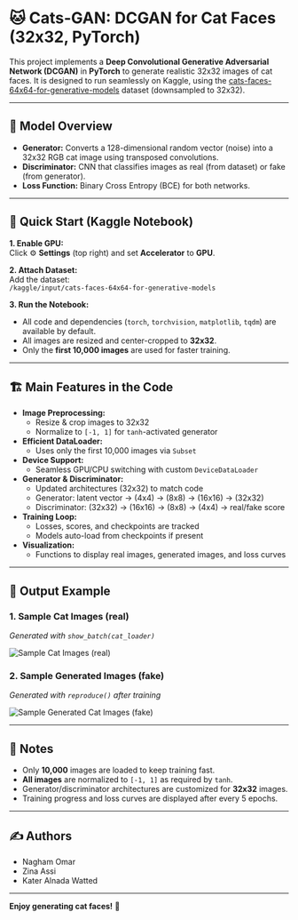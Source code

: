 # 🐱 Cats-GAN: DCGAN for Cat Faces (32x32, PyTorch)

This project implements a **Deep Convolutional Generative Adversarial Network (DCGAN)** in **PyTorch** to generate realistic 32x32 images of cat faces. It is designed to run seamlessly on Kaggle, using the [cats-faces-64x64-for-generative-models]([https://www.kaggle.com/datasets](https://www.kaggle.com/datasets/spandan2/cats-faces-64x64-for-generative-models)) dataset (downsampled to 32x32).

---

## 🧠 Model Overview

- **Generator:** Converts a 128-dimensional random vector (noise) into a 32x32 RGB cat image using transposed convolutions.
- **Discriminator:** CNN that classifies images as real (from dataset) or fake (from generator).
- **Loss Function:** Binary Cross Entropy (BCE) for both networks.

---

## 🚀 Quick Start (Kaggle Notebook)

**1. Enable GPU:**  
Click ⚙️ **Settings** (top right) and set **Accelerator** to **GPU**.

**2. Attach Dataset:**  
Add the dataset:  
`/kaggle/input/cats-faces-64x64-for-generative-models`

**3. Run the Notebook:**  
- All code and dependencies (`torch`, `torchvision`, `matplotlib`, `tqdm`) are available by default.
- All images are resized and center-cropped to **32x32**.
- Only the **first 10,000 images** are used for faster training.

---

## 🏗️ Main Features in the Code

- **Image Preprocessing:**  
  - Resize & crop images to 32x32  
  - Normalize to `[-1, 1]` for `tanh`-activated generator
- **Efficient DataLoader:**  
  - Uses only the first 10,000 images via `Subset`
- **Device Support:**  
  - Seamless GPU/CPU switching with custom `DeviceDataLoader`
- **Generator & Discriminator:**  
  - Updated architectures (32x32) to match code
  - Generator: latent vector → (4x4) → (8x8) → (16x16) → (32x32)
  - Discriminator: (32x32) → (16x16) → (8x8) → (4x4) → real/fake score
- **Training Loop:**  
  - Losses, scores, and checkpoints are tracked
  - Models auto-load from checkpoints if present
- **Visualization:**  
  - Functions to display real images, generated images, and loss curves

---

## 📸 Output Example

### 1. **Sample Cat Images (real)**
*Generated with `show_batch(cat_loader)`*

![Sample Cat Images (real)](cat_real_sample.png)

### 2. **Sample Generated Images (fake)**
*Generated with `reproduce()` after training*

![Sample Generated Cat Images (fake)](reproduced_images.png)

---

## 📝 Notes

- Only **10,000** images are loaded to keep training fast.
- **All images** are normalized to `[-1, 1]` as required by `tanh`.
- Generator/discriminator architectures are customized for **32x32** images.
- Training progress and loss curves are displayed after every 5 epochs.

---

## ✍️ Authors

- Nagham Omar  
- Zina Assi  
- Kater Alnada Watted  


---

**Enjoy generating cat faces!** 🐾
